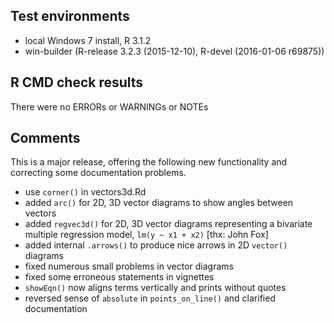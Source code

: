 ## Test environments
* local Windows 7 install, R 3.1.2
* win-builder (R-release 3.2.3 (2015-12-10), R-devel (2016-01-06 r69875))

## R CMD check results
There were no ERRORs or WARNINGs or NOTEs

## Comments
This is a major release, offering the following new functionality and correcting some documentation
problems.

- use `corner()` in vectors3d.Rd
- added `arc()` for 2D, 3D vector diagrams to show angles between vectors
- added `regvec3d()` for 2D, 3D vector diagrams representing a bivariate multiple regression model, `lm(y ~ x1 + x2)` [thx: John Fox]
- added internal `.arrows()` to produce nice arrows in 2D `vector()` diagrams
- fixed numerous small problems in vector diagrams
- fixed some erroneous statements in vignettes
- `showEqn()` now aligns terms vertically and prints without quotes
- reversed sense of `absolute` in `points_on_line()` and clarified documentation


